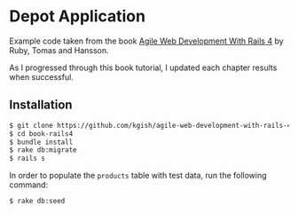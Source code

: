 # Depot Application

Example code taken from the book [Agile Web Development With Rails 4](https://pragprog.com/book/rails4/agile-web-development-with-rails-4) by Ruby, Tomas and Hansson.

As I progressed through this book tutorial, I updated each chapter results when successful.

## Installation

```bash
$ git clone https://github.com/kgish/agile-web-development-with-rails-4.git
$ cd book-rails4
$ bundle install
$ rake db:migrate
$ rails s
```

In order to populate the `products` table with test data, run the following command:
```bash
$ rake db:seed
```
